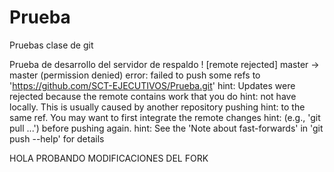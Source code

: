 # Prueba
Pruebas clase de git

Prueba de desarrollo del servidor de respaldo
! [remote rejected] master -> master (permission denied)
error: failed to push some refs to 'https://github.com/SCT-EJECUTIVOS/Prueba.git'
hint: Updates were rejected because the remote contains work that you do
hint: not have locally. This is usually caused by another repository pushing
hint: to the same ref. You may want to first integrate the remote changes
hint: (e.g., 'git pull ...') before pushing again.
hint: See the 'Note about fast-forwards' in 'git push --help' for details


HOLA PROBANDO MODIFICACIONES DEL FORK
